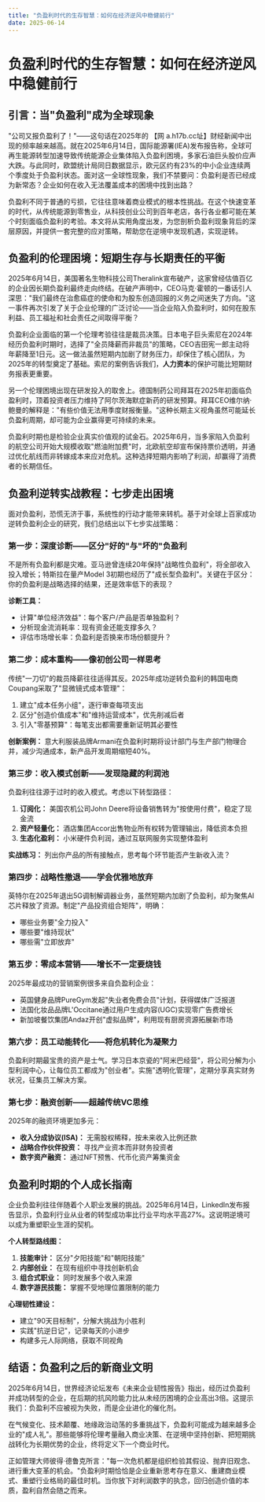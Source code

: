 ```yaml
---
title: "负盈利时代的生存智慧：如何在经济逆风中稳健前行"
date: 2025-06-14
---
```

# 负盈利时代的生存智慧：如何在经济逆风中稳健前行 

## 引言：当"负盈利"成为全球现象

"公司又报负盈利了！"——这句话在2025年的 【网 a.h17b.cc址】财经新闻中出现的频率越来越高。就在2025年6月14日，国际能源署(IEA)发布报告称，全球可再生能源转型加速导致传统能源企业集体陷入负盈利困境，多家石油巨头股价应声大跌。与此同时，欧盟统计局同日数据显示，欧元区约有23%的中小企业连续两个季度处于负盈利状态。面对这一全球性现象，我们不禁要问：负盈利是否已经成为新常态？企业如何在收入无法覆盖成本的困境中找到出路？

负盈利不同于普通的亏损，它往往意味着商业模式的根本性挑战。在这个快速变革的时代，从传统能源到零售业，从科技创业公司到百年老店，各行各业都可能在某个时刻面临负盈利的考验。本文将从实用角度出发，为您剖析负盈利现象背后的深层原因，并提供一套完整的应对策略，帮助您在逆境中发现机遇，实现逆转。

## 负盈利的伦理困境：短期生存与长期责任的平衡

2025年6月14日，美国著名生物科技公司Theralink宣布破产，这家曾经估值百亿的企业因长期负盈利最终走向终结。在破产声明中，CEO马克·霍顿的一番话引人深思："我们最终在治愈癌症的使命和为股东创造回报的义务之间迷失了方向。"这一事件再次引发了关于企业伦理的广泛讨论——当企业陷入负盈利时，如何在股东利益、员工福祉和社会责任之间取得平衡？

负盈利企业面临的第一个伦理考验往往是裁员决策。日本电子巨头索尼在2024年经历负盈利时期时，选择了"全员降薪而非裁员"的策略，CEO吉田宪一郎主动将年薪降至1日元。这一做法虽然短期内加剧了财务压力，却保住了核心团队，为2025年的转型奠定了基础。索尼的案例告诉我们，**人力资本**的保护可能比短期财务报表更重要。

另一个伦理困境出现在研发投入的取舍上。德国制药公司拜耳在2025年初面临负盈利时，顶着投资者压力维持了阿尔茨海默症新药的研发预算。拜耳CEO维尔纳·鲍曼的解释是："有些价值无法用季度财报衡量。"这种长期主义视角虽然可能延长负盈利周期，却可能为企业赢得更可持续的未来。

负盈利时期也是检验企业真实价值观的试金石。2025年6月，当多家陷入负盈利的航空公司开始大规模收取"燃油附加费"时，北欧航空却宣布保持票价透明，并通过优化航线而非转嫁成本来应对危机。这种选择短期内影响了利润，却赢得了消费者的长期信任。

## 负盈利逆转实战教程：七步走出困境

面对负盈利，恐慌无济于事，系统性的行动才能带来转机。基于对全球上百家成功逆转负盈利企业的研究，我们总结出以下七步实战策略：

### 第一步：深度诊断——区分"好的"与"坏的"负盈利

不是所有负盈利都是灾难。亚马逊曾连续20年保持"战略性负盈利"，将全部收入投入增长；特斯拉在量产Model 3初期也经历了"成长型负盈利"。关键在于区分：你的负盈利是战略选择的结果，还是效率低下的表现？

**诊断工具：**
- 计算"单位经济效益"：每个客户/产品是否单独盈利？
- 分析现金流消耗率：现有资金还能支撑多久？
- 评估市场增长率：负盈利是否换来市场份额提升？

### 第二步：成本重构——像初创公司一样思考

传统"一刀切"的裁员降薪往往适得其反。2025年成功逆转负盈利的韩国电商Coupang采取了"显微镜式成本管理"：

1. 建立"成本任务小组"，逐行审查每项支出
2. 区分"创造价值成本"和"维持运营成本"，优先削减后者
3. 引入"零基预算"：每笔支出都需要重新证明其必要性

**创新案例：** 意大利服装品牌Armani在负盈利时期将设计部门与生产部门物理合并，减少沟通成本，新产品开发周期缩短40%。

### 第三步：收入模式创新——发现隐藏的利润池

负盈利往往源于过时的收入模式。考虑以下转型路径：

1. **订阅化：** 美国农机公司John Deere将设备销售转为"按使用付费"，稳定了现金流
2. **资产轻量化：** 酒店集团Accor出售物业所有权转为管理输出，降低资本负担
3. **生态化盈利：** 小米硬件负利润，通过互联网服务实现整体盈利

**实战练习：** 列出你产品的所有接触点，思考每个环节能否产生新收入流？

### 第四步：战略性撤退——学会优雅地放弃

英特尔在2025年退出5G调制解调器业务，虽然短期内加剧了负盈利，却为聚焦AI芯片释放了资源。制定"产品投资组合矩阵"，明确：

- 哪些业务要"全力投入"
- 哪些要"维持现状"
- 哪些需"立即放弃"

### 第五步：零成本营销——增长不一定要烧钱

2025年最成功的营销案例很多来自负盈利企业：

- 英国健身品牌PureGym发起"失业者免费会员"计划，获得媒体广泛报道
- 法国化妆品品牌L'Occitane通过用户生成内容(UGC)实现零广告费增长
- 新加坡餐饮集团Andaz开创"虚拟品牌"，利用现有厨房资源拓展新市场

### 第六步：员工动能转化——将危机转化为凝聚力

负盈利时期最宝贵的资产是士气。学习日本京瓷的"阿米巴经营"，将公司分解为小型利润中心，让每位员工都成为"创业者"。实施"透明化管理"，定期分享真实财务状况，征集员工解决方案。

### 第七步：融资创新——超越传统VC思维

2025年的融资环境更加多元：

- **收入分成协议(ISA)：** 无需股权稀释，按未来收入比例还款
- **战略合作伙伴投资：** 寻找产业资本而非财务投资者
- **数字资产融资：** 通过NFT预售、代币化资产筹集资金

## 负盈利时期的个人成长指南

企业负盈利往往伴随着个人职业发展的挑战。2025年6月14日，LinkedIn发布报告显示，负盈利行业从业者的转型成功率比行业平均水平高27%。这说明逆境可以成为重塑职业生涯的契机。

**个人转型路线图：**

1. **技能审计：** 区分"夕阳技能"和"朝阳技能"
2. **内部创业：** 在现有组织中寻找创新机会
3. **组合式职业：** 同时发展多个收入来源
4. **数字游民技能：** 掌握不受地理位置限制的能力

**心理韧性建设：**
- 建立"90天目标制"，分解大挑战为小胜利
- 实践"抗逆日记"，记录每天的小进步
- 构建多元人际网络，获取不同视角

## 结语：负盈利之后的新商业文明

2025年6月14日，世界经济论坛发布《未来企业韧性报告》指出，经历过负盈利并成功转型的企业，在后期的抗风险能力比从未经历困境的企业高出3倍。这提示我们：负盈利不应被视为失败，而是企业进化的催化剂。

在气候变化、技术颠覆、地缘政治动荡的多重挑战下，负盈利可能成为越来越多企业的"成人礼"。那些能够将伦理考量融入商业决策、在逆境中坚持创新、把短期挑战转化为长期优势的企业，终将定义下一个商业时代。

正如管理大师彼得·德鲁克所言："每一次危机都是组织检验其假设、抛弃旧观念、进行重大变革的机会。"负盈利时期恰恰是企业重新思考存在意义、重建商业模式、重塑行业格局的最佳时机。当你放下对利润数字的执念，回归创造价值的本质，盈利自然会随之而来。
